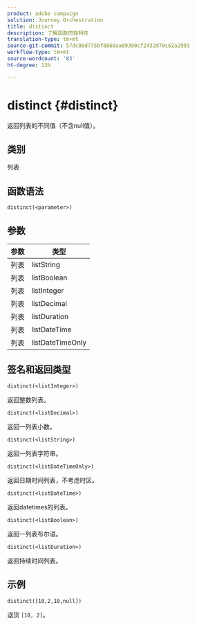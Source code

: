 ```yaml
---
product: adobe campaign
solution: Journey Orchestration
title: distinct
description: 了解函数的独特性
translation-type: tm+mt
source-git-commit: 57dc86d775bf8860aa09300cf2432d70c62a2993
workflow-type: tm+mt
source-wordcount: '83'
ht-degree: 13%

---
```



# distinct {#distinct}

返回列表的不同值（不含null值）。

## 类别

列表

## 函数语法

`distinct(<parameter>)`

## 参数

| 参数 | 类型 |
|-----------|------------------|
| 列表 | listString |
| 列表 | listBoolean |
| 列表 | listInteger |
| 列表 | listDecimal |
| 列表 | listDuration |
| 列表 | listDateTime |
| 列表 | listDateTimeOnly |

## 签名和返回类型

`distinct(<listInteger>)`

返回整数列表。

`distinct(<listDecimal>)`

返回一列表小数。

`distinct(<listString>)`

返回一列表字符串。

`distinct(<listDateTimeOnly>)`

返回日期时间列表，不考虑时区。

`distinct(<listDateTime>)`

返回datetimes的列表。

`distinct(<listBoolean>)`

返回一列表布尔语。

`distinct(<listDuration>)`

返回持续时间列表。

## 示例

`distinct([10,2,10,null])`

退货 `[10, 2]`。
